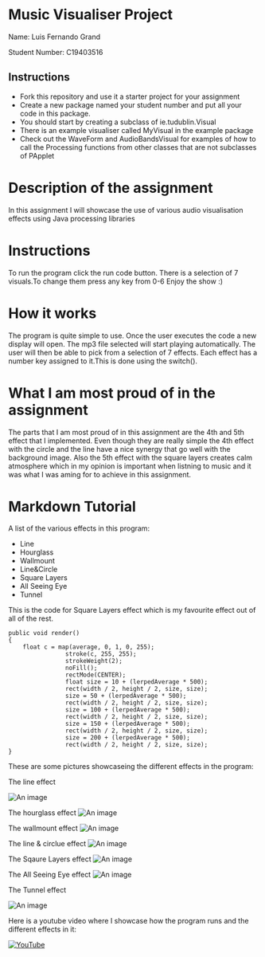 # Music Visualiser Project

Name: Luis Fernando Grand

Student Number: C19403516

## Instructions
- Fork this repository and use it a starter project for your assignment
- Create a new package named your student number and put all your code in this package.
- You should start by creating a subclass of ie.tudublin.Visual
- There is an example visualiser called MyVisual in the example package
- Check out the WaveForm and AudioBandsVisual for examples of how to call the Processing functions from other classes that are not subclasses of PApplet

# Description of the assignment
In this assignment I will showcase the use of various audio visualisation effects using Java processing libraries 

# Instructions
To run the program click the run code button.
There is a selection of 7 visuals.To change them press any key from 0-6
Enjoy the show :)

# How it works
The program is quite simple to use. Once the user executes the code a new display will open.
The mp3 file selected will start playing automatically.
The user will then be able to pick from a selection of 7 effects.
Each effect has a number key assigned to it.This is done using the switch().

# What I am most proud of in the assignment
The parts that I am most proud of in this assignment are the 4th and 5th effect that I implemented. Even though they are really simple the 4th effect with the circle and the line 
have a nice synergy that go well with the background image. Also the 5th effect with the square layers creates calm atmosphere which in my opinion is important when listning to music and it was what I was aming for to achieve in this assignment.

# Markdown Tutorial

A list of the various effects in this program:
- Line
- Hourglass
- Wallmount
- Line&Circle
- Square Layers
- All Seeing Eye
- Tunnel



This is the code for Square Layers effect which is my favourite effect out of all of the rest. 
```
public void render()
{
	float c = map(average, 0, 1, 0, 255);
                stroke(c, 255, 255);        
                strokeWeight(2);
                noFill();
                rectMode(CENTER);
                float size = 10 + (lerpedAverage * 500);
                rect(width / 2, height / 2, size, size);
                size = 50 + (lerpedAverage * 500);
                rect(width / 2, height / 2, size, size);
                size = 100 + (lerpedAverage * 500);
                rect(width / 2, height / 2, size, size);
                size = 150 + (lerpedAverage * 500);
                rect(width / 2, height / 2, size, size);
                size = 200 + (lerpedAverage * 500);
                rect(width / 2, height / 2, size, size);
}
```
These are some pictures showcaseing the different effects in the program:

The line effect

![An image](images/effect1.png)


The hourglass effect
![An image](images/effect0.png)

The wallmount effect
![An image](images/effect2.png)

The line & circlue effect
![An image](images/effect3.png)

The Sqaure Layers effect
![An image](images/effect4.png)

The All Seeing Eye effect
![An image](images/effect5.png)

The Tunnel effect

![An image](images/effect6.png)




Here is a youtube video where I showcase how the program runs and the different effects in it:

[![YouTube](https://i9.ytimg.com/vi_webp/vsD3EG1qFpI/mqdefault.webp?time=1620312000000&sqp=CMD_z4QG&rs=AOn4CLAPhVK1yEPG9U_b426C84qVK9JfCw)](https://www.youtube.com/watch?v=vsD3EG1qFpI)
